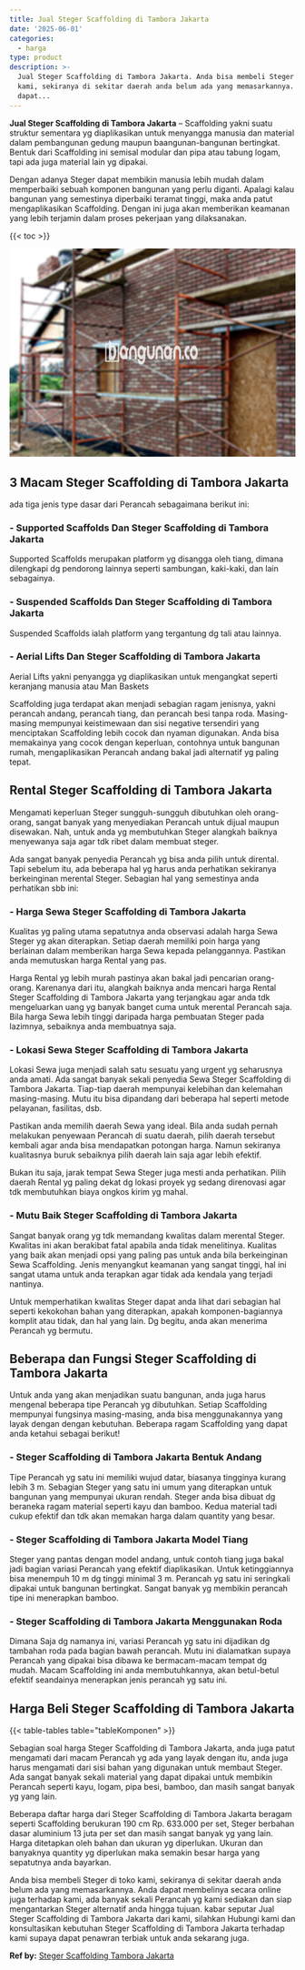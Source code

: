 ```yaml
---
title: Jual Steger Scaffolding di Tambora Jakarta
date: '2025-06-01'
categories:
  - harga
type: product
description: >-
  Jual Steger Scaffolding di Tambora Jakarta. Anda bisa membeli Steger di toko
  kami, sekiranya di sekitar daerah anda belum ada yang memasarkannya. Anda
  dapat...
---
```


**Jual Steger Scaffolding di Tambora Jakarta** – Scaffolding yakni suatu struktur sementara yg diaplikasikan untuk menyangga manusia dan material dalam pembangunan gedung maupun baangunan-bangunan bertingkat. Bentuk dari Scaffolding ini semisal modular dan pipa atau tabung logam, tapi ada juga material lain yg dipakai.

Dengan adanya Steger dapat membikin manusia lebih mudah dalam memperbaiki sebuah komponen bangunan yang perlu diganti. Apalagi kalau bangunan yang semestinya diperbaiki teramat tinggi, maka anda patut mengaplikasikan Scaffolding. Dengan ini juga akan memberikan keamanan yang lebih terjamin dalam proses pekerjaan yang dilaksanakan.

{{< toc >}}

![Jual Steger Scaffolding di Tambora Jakarta](/images/sewa-scaffolding-steger-20.png)

## 3 Macam Steger Scaffolding di Tambora Jakarta

ada tiga jenis type dasar dari Perancah sebagaimana berikut ini:

### \- Supported Scaffolds Dan Steger Scaffolding di Tambora Jakarta

Supported Scaffolds merupakan platform yg disangga oleh tiang, dimana dilengkapi dg pendorong lainnya seperti sambungan, kaki-kaki, dan lain sebagainya.

### \- Suspended Scaffolds Dan Steger Scaffolding di Tambora Jakarta

Suspended Scaffolds ialah platform yang tergantung dg tali atau lainnya.

### \- Aerial Lifts Dan Steger Scaffolding di Tambora Jakarta

Aerial Lifts yakni penyangga yg diaplikasikan untuk mengangkat seperti keranjang manusia atau Man Baskets

Scaffolding juga terdapat akan menjadi sebagian ragam jenisnya, yakni perancah andang, perancah tiang, dan perancah besi tanpa roda. Masing-masing mempunyai keistimewaan dan sisi negative tersendiri yang menciptakan Scaffolding lebih cocok dan nyaman digunakan. Anda bisa memakainya yang cocok dengan keperluan, contohnya untuk bangunan rumah, mengaplikasikan Perancah andang bakal jadi alternatif yg paling tepat.

## Rental Steger Scaffolding di Tambora Jakarta

Mengamati keperluan Steger sungguh-sungguh dibutuhkan oleh orang-orang, sangat banyak yang menyediakan Perancah untuk dijual maupun disewakan. Nah, untuk anda yg membutuhkan Steger alangkah baiknya menyewanya saja agar tdk ribet dalam membuat steger.

Ada sangat banyak penyedia Perancah yg bisa anda pilih untuk dirental. Tapi sebelum itu, ada beberapa hal yg harus anda perhatikan sekiranya berkeinginan merental Steger. Sebagian hal yang semestinya anda perhatikan sbb ini:

### \- Harga Sewa Steger Scaffolding di Tambora Jakarta

Kualitas yg paling utama sepatutnya anda observasi adalah harga Sewa Steger yg akan diterapkan. Setiap daerah memiliki poin harga yang berlainan dalam memberikan harga Sewa kepada pelanggannya. Pastikan anda memutuskan harga Rental yang pas.

Harga Rental yg lebih murah pastinya akan bakal jadi pencarian orang-orang. Karenanya dari itu, alangkah baiknya anda mencari harga Rental Steger Scaffolding di Tambora Jakarta yang terjangkau agar anda tdk mengeluarkan uang yg banyak banget cuma untuk merental Perancah saja. Bila harga Sewa lebih tinggi daripada harga pembuatan Steger pada lazimnya, sebaiknya anda membuatnya saja.

### \- Lokasi Sewa Steger Scaffolding di Tambora Jakarta

Lokasi Sewa juga menjadi salah satu sesuatu yang urgent yg seharusnya anda amati. Ada sangat banyak sekali penyedia Sewa Steger Scaffolding di Tambora Jakarta. Tiap-tiap daerah mempunyai kelebihan dan kelemahan masing-masing. Mutu itu bisa dipandang dari beberapa hal seperti metode pelayanan, fasilitas, dsb.

Pastikan anda memilih daerah Sewa yang ideal. Bila anda sudah pernah melakukan penyewaan Perancah di suatu daerah, pilih daerah tersebut kembali agar anda bisa mendapatkan potongan harga. Namun sekiranya kualitasnya buruk sebaiknya pilih daerah lain saja agar lebih efektif.

Bukan itu saja, jarak tempat Sewa Steger juga mesti anda perhatikan. Pilih daerah Rental yg paling dekat dg lokasi proyek yg sedang direnovasi agar tdk membutuhkan biaya ongkos kirim yg mahal.

### \- Mutu Baik Steger Scaffolding di Tambora Jakarta

Sangat banyak orang yg tdk memandang kwalitas dalam merental Steger. Kwalitas ini akan berakibat fatal apabila anda tidak menelitinya. Kualitas yang baik akan menjadi opsi yang paling pas untuk anda bila berkeinginan Sewa Scaffolding. Jenis menyangkut keamanan yang sangat tinggi, hal ini sangat utama untuk anda terapkan agar tidak ada kendala yang terjadi nantinya.

Untuk memperhatikan kwalitas Steger dapat anda lihat dari sebagian hal seperti kekokohan bahan yang diterapkan, apakah komponen-bagiannya komplit atau tidak, dan hal yang lain. Dg begitu, anda akan menerima Perancah yg bermutu.

## Beberapa dan Fungsi Steger Scaffolding di Tambora Jakarta

Untuk anda yang akan menjadikan suatu bangunan, anda juga harus mengenal beberapa tipe Perancah yg dibutuhkan. Setiap Scaffolding mempunyai fungsinya masing-masing, anda bisa menggunakannya yang layak dengan dengan kebutuhan. Beberapa ragam Scaffolding yang dapat anda ketahui sebagai berikut!

### \- Steger Scaffolding di Tambora Jakarta Bentuk Andang

Tipe Perancah yg satu ini memiliki wujud datar, biasanya tingginya kurang lebih 3 m. Sebagian Steger yang satu ini umum yang diterapkan untuk bangunan yang mempunyai ukuran rendah. Steger anda bisa dibuat dg beraneka ragam material seperti kayu dan bamboo. Kedua material tadi cukup efektif dan tdk akan memakan harga dalam quantity yang besar.

### \- Steger Scaffolding di Tambora Jakarta Model Tiang

Steger yang pantas dengan model andang, untuk contoh tiang juga bakal jadi bagian variasi Perancah yang efektif diaplikasikan. Untuk ketinggiannya bisa menempuh 10 m dg tinggi minimal 3 m. Perancah yg satu ini seringkali dipakai untuk bangunan bertingkat. Sangat banyak yg membikin perancah tipe ini menerapkan bamboo.

### \- Steger Scaffolding di Tambora Jakarta Menggunakan Roda

Dimana Saja dg namanya ini, variasi Perancah yg satu ini dijadikan dg tambahan roda pada bagian bawah perancah. Mutu ini dialamatkan supaya Perancah yang dipakai bisa dibawa ke bermacam-macam tempat dg mudah. Macam Scaffolding ini anda membutuhkannya, akan betul-betul efektif seandainya menerapkan jenis perancah yg satu ini.

## Harga Beli Steger Scaffolding di Tambora Jakarta

{{< table-tables table="tableKomponen" >}}

Sebagian soal harga Steger Scaffolding di Tambora Jakarta, anda juga patut mengamati dari macam Perancah yg ada yang layak dengan itu, anda juga harus mengamati dari sisi bahan yang digunakan untuk membaut Steger. Ada sangat banyak sekali material yang dapat dipakai untuk membikin Perancah seperti kayu, logam, pipa besi, bamboo, dan masih sangat banyak yg yang lain.

Beberapa daftar harga dari Steger Scaffolding di Tambora Jakarta beragam seperti Scaffolding berukuran 190 cm Rp. 633.000 per set, Steger berbahan dasar aluminium 13 juta per set dan masih sangat banyak yg yang lain. Harga ditetapkan oleh bahan dan ukuran yg diperlukan. Ukuran dan banyaknya quantity yg diperlukan maka semakin besar harga yang sepatutnya anda bayarkan.

Anda bisa membeli Steger di toko kami, sekiranya di sekitar daerah anda belum ada yang memasarkannya. Anda dapat membelinya secara online juga terhadap kami, ada banyak sekali Perancah yg kami sediakan dan siap mengantarkan Steger alternatif anda hingga tujuan. kabar seputar Jual Steger Scaffolding di Tambora Jakarta dari kami, silahkan Hubungi kami dan konsultasikan kebutuhan Steger Scaffolding di Tambora Jakarta terhadap kami supaya dapat penawran terbiak untuk anda sekarang juga.

**Ref by:** [Steger Scaffolding Tambora Jakarta](https://id.wikipedia.org/wiki/Steger)
